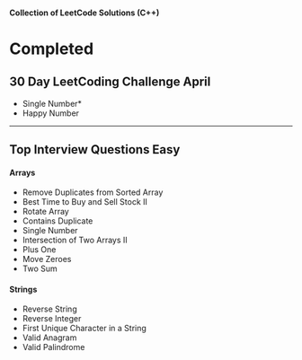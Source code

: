 #### Collection of LeetCode Solutions (C++)

# Completed

## 30 Day LeetCoding Challenge April
- Single Number*
- Happy Number

---

## Top Interview Questions Easy
#### Arrays
- Remove Duplicates from Sorted Array
- Best Time to Buy and Sell Stock II
- Rotate Array
- Contains Duplicate
- Single Number
- Intersection of Two Arrays II
- Plus One
- Move Zeroes
- Two Sum

#### Strings
- Reverse String
- Reverse Integer
- First Unique Character in a String
- Valid Anagram
- Valid Palindrome

